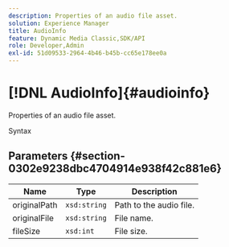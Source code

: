```yaml
---
description: Properties of an audio file asset.
solution: Experience Manager
title: AudioInfo
feature: Dynamic Media Classic,SDK/API
role: Developer,Admin
exl-id: 51d09533-2964-4b46-b45b-cc65e178ee0a
---
```

# [!DNL AudioInfo]{#audioinfo}

Properties of an audio file asset.

 Syntax 

## Parameters {#section-0302e9238dbc4704914e938f42c881e6}

|  Name  | Type  | Description  |
|---|---|---|
|  originalPath  | `xsd:string`  | Path to the audio file.  |
|  originalFile  | `xsd:string`  | File name.  |
|  fileSize  | `xsd:int`  | File size.  |
